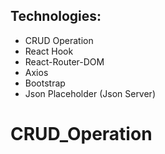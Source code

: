## Technologies:

- CRUD Operation
- React Hook
- React-Router-DOM
- Axios
- Bootstrap
- Json Placeholder (Json Server)
# CRUD_Operation
